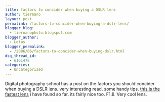 ```yaml
---
title: factors to concider when buying a DSLR lens
author: tiernano
layout: post
permalink: /factors-to-concider-when-buying-a-dslr-lens/
blogger_blog:
  - tiernanophoto.blogspot.com
blogger_author:
  - Lotas
blogger_permalink:
  - /2006/06/factors-to-concider-when-buying-dslr.html
dsq_thread_id:
  - 6161478
categories:
  - Uncategorized
---
```

Digital photography school has a post on the factors you should concider when buying a DSLR lens. very interesting read. some handy tips. [this is the fastest lens][1] i have found so far. its fairly nice too. F1.8. Very cool lens. 

 [1]: http://www.amazon.com/exec/obidos/ASIN/B00007E7JU/ref=nosim/lotassmartmann00/